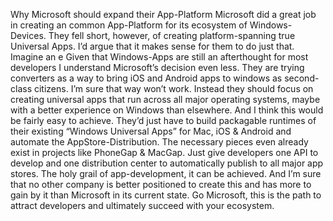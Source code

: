 Why Microsoft should expand their App-Platform
Microsoft did a great job in creating an common App-Platform for its ecosystem of Windows-Devices. They fell short, however, of creating platform-spanning true Universal Apps. I’d argue that it makes sense for them to do just that.
Imagine an e
Given that Windows-Apps are still an afterthought for most developers I understand Microsoft’s decision even less. They are trying converters as a way to bring iOS and Android apps to windows as second-class citizens. I’m sure that way won’t work.
Instead they should focus on creating universal apps that run across all major operating systems, maybe with a better experience on Windows than elsewhere. And I think this would be fairly easy to achieve. They’d just have to build packagable runtimes of their existing “Windows Universal Apps” for Mac, iOS & Android and automate the AppStore-Distribution. The necessary pieces even already exist in projects like PhoneGap & MacGap.
Just give developers one API to develop and one distribution center to automatically publish to all major app stores. The holy grail of app-development, it can be achieved. And I’m sure that no other company is better positioned to create this and has more to gain by it than Microsoft in its current state.
Go Microsoft, this is the path to attract developers and ultimately succeed with your ecosystem.